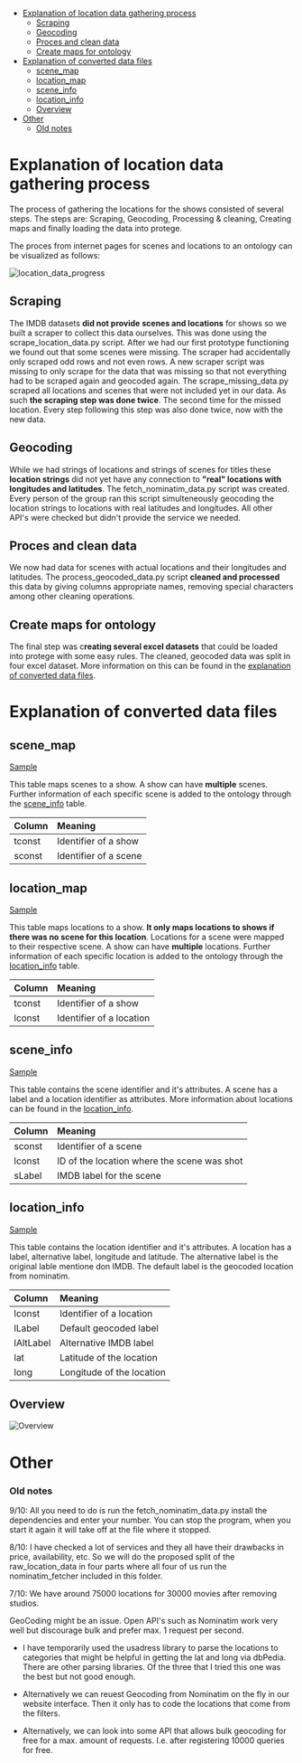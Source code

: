 - [Explanation of location data gathering process](#explanation-of-location-data-gathering-process)
  - [Scraping](#scraping)
  - [Geocoding](#geocoding)
  - [Proces and clean data](#proces-and-clean-data)
  - [Create maps for ontology](#create-maps-for-ontology)
- [Explanation of converted data files](#explanation-of-converted-data-files)
  - [scene_map](#scene_map)
  - [location_map](#location_map)
  - [scene_info](#scene_info)
  - [location_info](#location_info)
  - [Overview](#overview)
- [Other](#other)
    - [Old notes](#old-notes)

# Explanation of location data gathering process

The process of gathering the locations for the shows consisted of several steps. The steps are: Scraping, Geocoding, Processing & cleaning, Creating maps and finally loading the data into protege.

The proces from internet pages for scenes and locations to an ontology can be visualized as follows:

![location_data_progress](images/location_data_process.png)

## Scraping

The IMDB datasets **did not provide scenes and locations** for shows so we built a scraper to collect this data ourselves. This was done using the scrape_location_data.py script. After we had our first prototype functioning we found out that some scenes were missing. The scraper had accidentally only scraped odd rows and not even rows. A new scraper script was missing to only scrape for the data that was missing so that not everything had to be scraped again and geocoded again. The scrape_missing_data.py scraped all locations and scenes that were not included yet in our data. As such **the scraping step was done twice**. The second time for the missed location. Every step following this step was also done twice, now with the new data.

## Geocoding

While we had strings of locations and strings of scenes for titles these **location strings** did not yet have any connection to **"real" locations with longitudes and latitudes**. The fetch_nominatim_data.py script was created. Every person of the group ran this script simulteneously geocoding the location strings to locations with real latitudes and longitudes. All other API's were checked but didn't provide the service we needed.

## Proces and clean data

We now had data for scenes with actual locations and their longitudes and latitudes. The process_geocoded_data.py script **cleaned and processed** this data by giving columns appropriate names, removing special characters among other cleaning operations.

## Create maps for ontology

The final step was c**reating several excel datasets** that could be loaded into protege with some easy rules. The cleaned, geocoded data was split in four excel dataset. More information on this can be found in the [explanation of converted data files](#explanation-of-converted-data-files).

# Explanation of converted data files

## scene_map

[Sample](converted_data/samples/scene_map_sample.csv)

This table maps scenes to a show. A show can have **multiple** scenes. Further information of each specific scene is added to the ontology through the [scene_info](#scene_info) table.

| Column | Meaning               |
| :----- | :-------------------- |
| tconst | Identifier of a show  |
| sconst | Identifier of a scene |

## location_map

[Sample](converted_data/samples/location_map_sample.csv)

This table maps locations to a show. **It only maps locations to shows if there was no scene for this location**. Locations for a scene were mapped to their respective scene. A show can have **multiple** locations. Further information of each specific location is added to the ontology through the [location_info](#location_info) table.

| Column | Meaning                  |
| :----- | :----------------------- |
| tconst | Identifier of a show     |
| lconst | Identifier of a location |

## scene_info

[Sample](converted_data/samples/scene_info_sample.csv)

This table contains the scene identifier and it's attributes. A scene has a label and a location identifier as attributes. More information about locations can be found in the [location_info](#location_info).

| Column | Meaning                                     |
| :----- | :------------------------------------------ |
| sconst | Identifier of a scene                       |
| lconst | ID of the location where the scene was shot |
| sLabel | IMDB label for the scene                    |

## location_info

[Sample](converted_data/samples/location_info_sample.csv)

This table contains the location identifier and it's attributes. A location has a label, alternative label, longitude and latitude. The alternative label is the original lable mentione don IMDB. The default label is the geocoded location from nominatim.

| Column    | Meaning                   |
| :-------- | :------------------------ |
| lconst    | Identifier of a location  |
| lLabel    | Default geocoded label    |
| lAltLabel | Alternative IMDB label    |
| lat       | Latitude of the location  |
| long      | Longitude of the location |

## Overview

![Overview](../converted_data/images/overview.png)

# Other

### Old notes

9/10: All you need to do is run the fetch_nominatim_data.py install the dependencies and enter your number. You can stop the program, when you start it again it will take off at the file where it stopped.

8/10: I have checked a lot of services and they all have their drawbacks in price, availability, etc. So we will do the proposed split of the raw_location_data in four parts where all four of us run the nominatim_fetcher included in this folder.

7/10: We have around 75000 locations for 30000 movies after removing studios.

GeoCoding might be an issue. Open API's such as Nominatim work very well but discourage bulk and prefer max. 1 request per second.

- I have temporarily used the usadress library to parse the locations to categories that might be helpful in getting the lat and long via dbPedia. There are other parsing libraries. Of the three that I tried this one was the best but not good enough.

- Alternatively we can reuest Geocoding from Nominatim on the fly in our website interface. Then it only has to code the locations that come from the filters.

- Alternatively, we can look into some API that allows bulk geocoding for free for a max. amount of requests. I.e. after registering 10000 queries for free.
